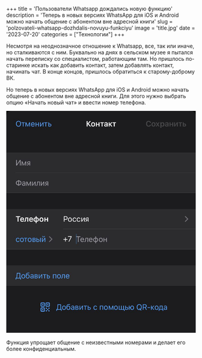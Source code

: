 +++
title = 'Пользователи Whatsapp дождались новую функцию'
description = 'Теперь в новых версиях WhatsApp для iOS и Android можно начать общение с абонентом вне адресной книги'
slug = 'polzovateli-whatsapp-dozhdalis-novuyu-funkciyu'
image = 'title.jpg'
date = '2023-07-20'
categories = ["Технологии"]
+++

Несмотря на неоднозначное отношение к Whatsapp, все, так или иначе, но сталкиваются с ним. Буквально на днях в сельском музее я пытался начать переписку со специалистом, работающим там. Но пришлось по-старинке искать как добавить контакт, затем добавлять контакт, начинать чат. В конце концов, пришлось обратиться к старому-доброму ВК.

Но теперь в новых версиях WhatsApp для iOS и Android можно начать общение с абонентом вне адресной книги. Для этого нужно выбрать опцию «Начать новый чат» и ввести номер телефона.

![Whatsapp: новая фукнция](title.jpg)

Функция упрощает общение с неизвестными номерами и делает его более конфиденциальным.